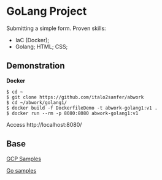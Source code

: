 # GoLang Project

Submitting a simple form. Proven skills:

- IaC (Docker);
- Golang; HTML; CSS;

## Demonstration

**Docker**

```
$ cd ~
$ git clone https://github.com/italo2sanfer/abwork
$ cd ~/abwork/golang1/
$ docker build -f DockerfileDemo -t abwork-golang1:v1 .
$ docker run --rm -p 8080:8080 abwork-golang1:v1
```


Access http://localhost:8080/

## Base

[GCP Samples](https://github.com/GoogleCloudPlatform/golang-samples/tree/main/run/helloworld)

[Go samples](https://gowebexamples.com/forms/)
